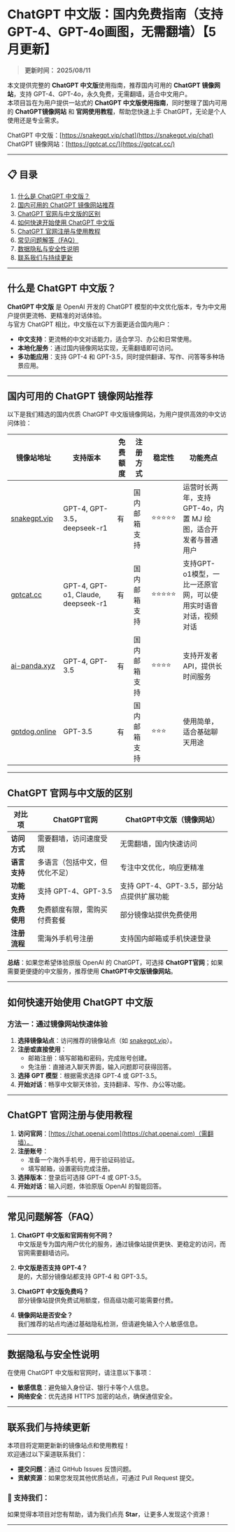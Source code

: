 # ChatGPT 中文版：国内免费指南（支持GPT-4、GPT-4o画图，无需翻墙）【5月更新】

> **更新时间： 2025/08/11**       
 
本文提供完整的 **ChatGPT 中文版**使用指南，推荐国内可用的 **ChatGPT 镜像网站**，支持 GPT-4、GPT-4o，永久免费，无需翻墙，适合中文用户。   
本项目旨在为用户提供一站式的 **ChatGPT 中文版使用指南**，同时整理了国内可用的 **ChatGPT镜像网站** 和 **官网使用教程**，帮助您快速上手 ChatGPT，无论是个人使用还是专业需求。

ChatGPT 中文版：[https://snakegpt.vip/chat](https://snakegpt.vip/chat)   
ChatGPT 镜像网站：[https://gptcat.cc/](https://gptcat.cc/) 

---

## 📋 目录
1. [什么是 ChatGPT 中文版？](#什么是-chatgpt-中文版)
2. [国内可用的 ChatGPT 镜像网站推荐](#国内可用的-chatgpt-镜像网站推荐)
3. [ChatGPT 官网与中文版的区别](#chatgpt-官网与中文版的区别)
4. [如何快速开始使用 ChatGPT 中文版](#如何快速开始使用-chatgpt-中文版)
5. [ChatGPT 官网注册与使用教程](#chatgpt-官网注册与使用教程)
5. [常见问题解答（FAQ）](#常见问题解答faq)
7. [数据隐私与安全性说明](#数据隐私与安全性说明)
8. [联系我们与持续更新](#联系我们与持续更新)

---

## 什么是 ChatGPT 中文版？

**ChatGPT 中文版** 是 OpenAI 开发的 ChatGPT 模型的中文优化版本，专为中文用户提供更流畅、更精准的对话体验。  
与官方 ChatGPT 相比，中文版在以下方面更适合国内用户： 

- **中文支持**：更流畅的中文对话能力，适合学习、办公和日常使用。
- **本地化服务**：通过国内镜像网站实现，无需翻墙即可访问。
- **多功能应用**：支持 GPT-4 和 GPT-3.5，同时提供翻译、写作、问答等多种场景应用。

---

## 国内可用的 ChatGPT 镜像网站推荐

以下是我们精选的国内优质 ChatGPT 中文版镜像网站，为用户提供高效的中文访问体验：

| **镜像站地址**       | **支持版本**         | **免费额度** | **注册方式**         | **稳定性** | **功能亮点**                                  |
|----------------------|---------------------|--------------|---------------------|------------|---------------------------------------------|
| [snakegpt.vip](https://snakegpt.vip)   | GPT-4, GPT-3.5，deepseek-r1 | 有              | 国内邮箱支持        | ⭐⭐⭐⭐⭐    | 运营时长两年，支持 GPT-4o，内置 MJ 绘图，适合开发者与普通用户 |
| [gptcat.cc](https://gptcat.cc)         | GPT-4, GPT-o1, Claude, deepseek-r1  | 有              | 国内邮箱支持        | ⭐⭐⭐⭐⭐    | 支持GPT-o1模型，一比一还原官网，可以使用实时语音对话，视频对话         |
| [ai-panda.xyz](https://ai-panda.xyz/login?invite_code=34137c47) | GPT-4, GPT-3.5 | 有              | 国内邮箱支持        | ⭐⭐⭐⭐     | 支持开发者 API，提供长时间服务                 |
| [gptdog.online](https://gptdog.online)   | GPT-3.5        | 有              | 国内邮箱支持        | ⭐⭐⭐      | 使用简单，适合基础聊天用途                     |

---

## ChatGPT 官网与中文版的区别

| **对比项**       | **ChatGPT官网**              | **ChatGPT中文版（镜像网站）**  |
|------------------|-----------------------------|---------------------------------|
| **访问方式**     | 需要翻墙，访问速度受限         | 无需翻墙，国内快速访问          |
| **语言支持**     | 多语言（包括中文，但优化不足） | 专注中文优化，响应更精准        |
| **功能支持**     | 支持 GPT-4、GPT-3.5          | 支持 GPT-4、GPT-3.5，部分站点提供扩展功能 |
| **免费使用**     | 免费额度有限，需购买付费套餐   | 部分镜像站提供免费使用          |
| **注册流程**     | 需海外手机号注册              | 支持国内邮箱或手机快速登录              |

**总结**：如果您希望体验原版 OpenAI 的 ChatGPT，可选择 **ChatGPT官网**；如果需要更便捷的中文服务，推荐使用 **ChatGPT中文版镜像网站**。


---

## 如何快速开始使用 ChatGPT 中文版

### **方法一：通过镜像网站快速体验**
1. **选择镜像站点**：访问推荐的镜像站点（如 [snakegpt.vip](https://snakegpt.vip)）。
2. **注册或直接使用**：
   - 邮箱注册：填写邮箱和密码，完成账号创建。
   - 免注册：直接进入聊天界面，输入问题即可获得回答。
3. **选择 GPT 模型**：根据需求选择 GPT-4 或 GPT-3.5。
4. **开始对话**：畅享中文聊天体验，支持翻译、写作、办公等功能。

---

## ChatGPT 官网注册与使用教程

1. **访问官网**：[https://chat.openai.com](https://chat.openai.com)（需翻墙）。
2. **注册账号**：
   - 准备一个海外手机号，用于验证码验证。
   - 填写邮箱，设置密码完成注册。
3. **选择版本**：登录后可选择 GPT-4 或 GPT-3.5。
4. **开始对话**：输入问题，体验原版 OpenAI 的智能回答。

---

## 常见问题解答（FAQ）

1. **ChatGPT 中文版和官网有何不同？**  
   中文版是专为国内用户优化的服务，通过镜像站提供更快、更稳定的访问，而官网需要翻墙访问。

2. **中文版是否支持 GPT-4？**  
   是的，大部分镜像站都支持 GPT-4 和 GPT-3.5。

3. **ChatGPT 中文版免费吗？**  
   部分镜像站提供免费试用额度，但高级功能可能需要付费。

4. **镜像网站是否安全？**  
   我们推荐的站点均通过基础隐私检测，但请避免输入个人敏感信息。

---

## 数据隐私与安全性说明

在使用 ChatGPT 中文版和官网时，请注意以下事项：
- **敏感信息**：避免输入身份证、银行卡等个人信息。
- **网络安全**：优先选择 HTTPS 加密的站点，确保通信安全。

---

## 联系我们与持续更新

本项目将定期更新新的镜像站点和使用教程！  
欢迎通过以下渠道联系我们：
- **提交问题**：通过 GitHub Issues 反馈问题。
- **贡献资源**：如果您发现其他优质站点，可通过 Pull Request 提交。

### 🌟 支持我们：
如果觉得本项目对您有帮助，请为我们点亮 **Star**，让更多人发现这个资源！

---      
   
                                         
